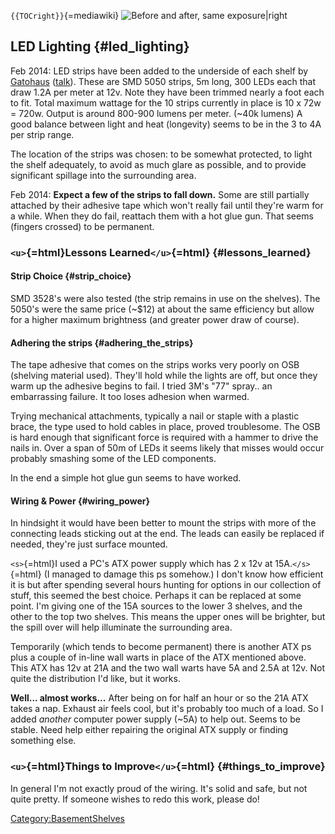 `{{TOCright}}`{=mediawiki} ![Before and after, same
exposure\|right](Shelf_lights_v0.9.gif "Before and after, same exposure|right")

## LED Lighting {#led_lighting}

Feb 2014: LED strips have been added to the underside of each shelf by
[Gatohaus](User:Gatohaus)
([talk](User_talk:Gatohaus)). These are SMD 5050 strips, 5m
long, 300 LEDs each that draw 1.2A per meter at 12v. Note they have been
trimmed nearly a foot each to fit. Total maximum wattage for the 10
strips currently in place is 10 x 72w = 720w. Output is around 800-900
lumens per meter. (\~40k lumens) A good balance between light and heat
(longevity) seems to be in the 3 to 4A per strip range.

The location of the strips was chosen: to be somewhat protected, to
light the shelf adequately, to avoid as much glare as possible, and to
provide significant spillage into the surrounding area.

Feb 2014: **Expect a few of the strips to fall down.** Some are still
partially attached by their adhesive tape which won't really fail until
they're warm for a while. When they do fail, reattach them with a hot
glue gun. That seems (fingers crossed) to be permanent.

### `<u>`{=html}Lessons Learned`</u>`{=html} {#lessons_learned}

#### Strip Choice {#strip_choice}

SMD 3528's were also tested (the strip remains in use on the shelves).
The 5050's were the same price (\~\$12) at about the same efficiency but
allow for a higher maximum brightness (and greater power draw of
course).

#### Adhering the strips {#adhering_the_strips}

The tape adhesive that comes on the strips works very poorly on OSB
(shelving material used). They'll hold while the lights are off, but
once they warm up the adhesive begins to fail. I tried 3M's "77" spray..
an embarrassing failure. It too loses adhesion when warmed.

Trying mechanical attachments, typically a nail or staple with a plastic
brace, the type used to hold cables in place, proved troublesome. The
OSB is hard enough that significant force is required with a hammer to
drive the nails in. Over a span of 50m of LEDs it seems likely that
misses would occur probably smashing some of the LED components.

In the end a simple hot glue gun seems to have worked.

#### Wiring & Power {#wiring_power}

In hindsight it would have been better to mount the strips with more of
the connecting leads sticking out at the end. The leads can easily be
replaced if needed, they're just surface mounted.

`<s>`{=html}I used a PC's ATX power supply which has 2 x 12v at
15A.`</s>`{=html} (I managed to damage this ps somehow.) I don't know
how efficient it is but after spending several hours hunting for options
in our collection of stuff, this seemed the best choice. Perhaps it can
be replaced at some point. I'm giving one of the 15A sources to the
lower 3 shelves, and the other to the top two shelves. This means the
upper ones will be brighter, but the spill over will help illuminate the
surrounding area.

Temporarily (which tends to become permanent) there is another ATX ps
plus a couple of in-line wall warts in place of the ATX mentioned above.
This ATX has 12v at 21A and the two wall warts have 5A and 2.5A at 12v.
Not quite the distribution I'd like, but it works.

**Well... almost works...** After being on for half an hour or so the
21A ATX takes a nap. Exhaust air feels cool, but it's probably too much
of a load. So I added *another* computer power supply (\~5A) to help
out. Seems to be stable. Need help either repairing the original ATX
supply or finding something else.

### `<u>`{=html}Things to Improve`</u>`{=html} {#things_to_improve}

In general I'm not exactly proud of the wiring. It's solid and safe, but
not quite pretty. If someone wishes to redo this work, please do!

[Category:BasementShelves](Category:BasementShelves)
